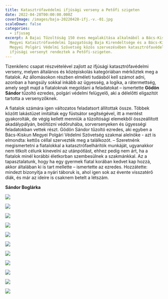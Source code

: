 ```yaml
---
title: Katasztrófavédelmi ifjúsági verseny a Petőfi szigeten
date: 2022-04-28T00:00:00.000Z
coverImage: /images/baja-20220428-ifj.-v.-01.jpg
scaleDown: false
categories:
  - ifjusag
excerpt: A Bajai Tűzoltóság 150 éves megalakítása alkalmából a Bács-Kiskun
  Megyei Katasztrófavédelmi Igazgatóság Baja Kirendeltsége és a Bács-Kiskun
  Megyei Polgári Védelmi Szövetség közös szervezésében katasztrófavédelmi
  ifjúsági versenyt rendeztek a Petőfi-szigeten.
---
```

Tizenkilenc csapat részvételével zajlott az ifjúsági katasztrófavédelmi verseny, melyen általános és középiskolás kategóriában mérkőztek meg a fiatalok. Az állomásokon részben elméleti tudásból kell számot adni, azonban a hangsúly sokkal inkább az ügyesség, a logika, a rátermettség, amely segít majd a fiataloknak megoldani a feladatokat – ismertette **Gödön Sándor** tűzoltó ezredes, polgári védelmi felügyelő, aki a délelőtti eligazítót tartotta a versenyzőknek.

A fiatalok számára igen változatos feladatsort állítottak össze. Többek között lakástüzet imitáltak egy füstsátor segítségével, itt a mentést gyakorolták, de végig kellett menniük a tűzoltósági elemekből összeállított akadálypályán, beöltözni védőruhába, sorversenyeken és ügyességi feladatokban vettek részt. Gödön Sándor tűzoltó ezredes, aki egyben a Bács-Kiskun Megyei Polgári Védelmi Szövetség szakmai alelnöke - azt is elmondta: kettős céllal szervezték meg a találkozót. – Szeretnénk megismertetni a fiatalokkal a katasztrófaelhárítók munkáját, ugyanakkor nem titkolt célunk kinevelni az utánpótlást, ehhez pedig nem árt, ha a fiatalok minél korábbi életkorban szembesülnek a szakmánkkal. Az a tapasztalatunk, hogy ha egy gyermek fiatal korában kedvet kap hozzá, akkor általában ki is tart mellette – ismertette az ezredes. Hozzátette: mindezt bizonyítja a nyári táboruk is, ahol igen sok az évente visszatérő diák, és már az ideire is csaknem betelt a létszám.

**Sándor Boglárka**

![](/images/baja-20220428-ifj.-v.-02.jpg)

![](/images/baja-20220428-ifj.-v.-03.jpg)

![](/images/baja-20220428-ifj.-v.-04.jpg)

![](/images/baja-20220428-ifj.-v.-05.jpg)

![](/images/baja-20220428-ifj.-v.-06.jpg)

![](/images/baja-20220428-ifj.-v.-07.jpg)

![](/images/baja-20220428-ifj.-v.-08.jpg)

![](/images/baja-20220428-ifj.-v.-09.jpg)

![](/images/baja-20220428-ifj.-v.-10.jpg)

![](/images/baja-20220428-ifj.-v.-12.jpg)

![](/images/baja-20220428-ifj.-v.-13.jpg)
